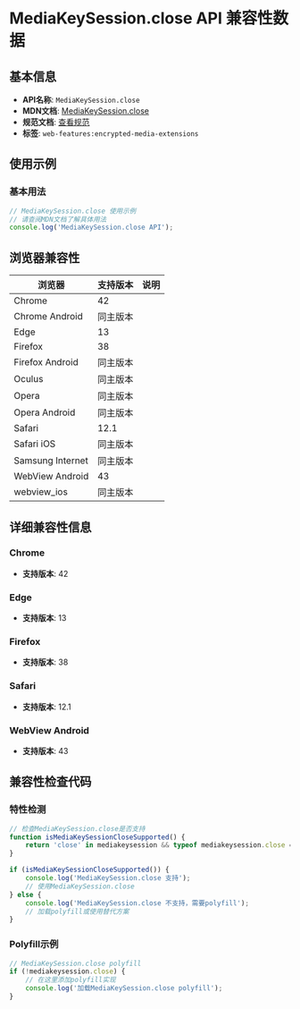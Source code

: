 # MediaKeySession.close API 兼容性数据

## 基本信息

- **API名称**: `MediaKeySession.close`
- **MDN文档**: [MediaKeySession.close](https://developer.mozilla.org/docs/Web/API/MediaKeySession/close)
- **规范文档**: [查看规范](https://w3c.github.io/encrypted-media/#dom-mediakeysession-close)
- **标签**: `web-features:encrypted-media-extensions`

## 使用示例

### 基本用法

```javascript
// MediaKeySession.close 使用示例
// 请查阅MDN文档了解具体用法
console.log('MediaKeySession.close API');
```

## 浏览器兼容性

| 浏览器 | 支持版本 | 说明 |
|--------|----------|------|
| Chrome | 42 |  |
| Chrome Android | 同主版本 |  |
| Edge | 13 |  |
| Firefox | 38 |  |
| Firefox Android | 同主版本 |  |
| Oculus | 同主版本 |  |
| Opera | 同主版本 |  |
| Opera Android | 同主版本 |  |
| Safari | 12.1 |  |
| Safari iOS | 同主版本 |  |
| Samsung Internet | 同主版本 |  |
| WebView Android | 43 |  |
| webview_ios | 同主版本 |  |

## 详细兼容性信息

### Chrome

- **支持版本**: 42

### Edge

- **支持版本**: 13

### Firefox

- **支持版本**: 38

### Safari

- **支持版本**: 12.1

### WebView Android

- **支持版本**: 43

## 兼容性检查代码

### 特性检测

```javascript
// 检查MediaKeySession.close是否支持
function isMediaKeySessionCloseSupported() {
    return 'close' in mediakeysession && typeof mediakeysession.close === 'function';
}

if (isMediaKeySessionCloseSupported()) {
    console.log('MediaKeySession.close 支持');
    // 使用MediaKeySession.close
} else {
    console.log('MediaKeySession.close 不支持，需要polyfill');
    // 加载polyfill或使用替代方案
}
```

### Polyfill示例

```javascript
// MediaKeySession.close polyfill
if (!mediakeysession.close) {
    // 在这里添加polyfill实现
    console.log('加载MediaKeySession.close polyfill');
}
```

